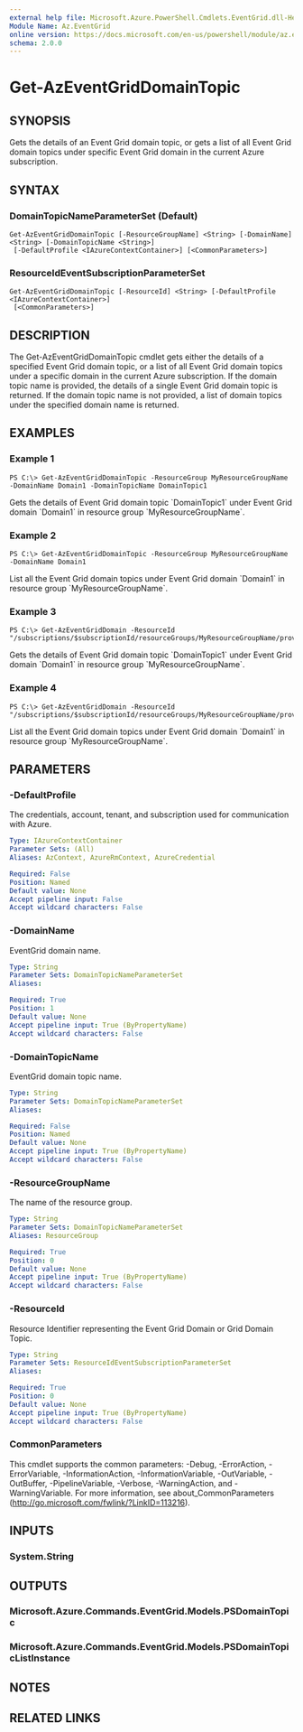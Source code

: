 ```yaml
---
external help file: Microsoft.Azure.PowerShell.Cmdlets.EventGrid.dll-Help.xml
Module Name: Az.EventGrid
online version: https://docs.microsoft.com/en-us/powershell/module/az.eventgrid/get-azeventgriddomaintopic
schema: 2.0.0
---
```


# Get-AzEventGridDomainTopic

## SYNOPSIS
Gets the details of an Event Grid domain topic, or gets a list of all Event Grid domain topics under specific Event Grid domain in the current Azure subscription.

## SYNTAX

### DomainTopicNameParameterSet (Default)
```
Get-AzEventGridDomainTopic [-ResourceGroupName] <String> [-DomainName] <String> [-DomainTopicName <String>]
 [-DefaultProfile <IAzureContextContainer>] [<CommonParameters>]
```

### ResourceIdEventSubscriptionParameterSet
```
Get-AzEventGridDomainTopic [-ResourceId] <String> [-DefaultProfile <IAzureContextContainer>]
 [<CommonParameters>]
```

## DESCRIPTION
The Get-AzEventGridDomainTopic cmdlet gets either the details of a specified Event Grid domain topic, or a list of all Event Grid domain topics under a specific domain in the current Azure subscription.
If the domain topic name is provided, the details of a single Event Grid domain topic is returned. 
If the domain topic name is not provided, a list of domain topics under the specified domain name is returned.

## EXAMPLES

### Example 1
```
PS C:\> Get-AzEventGridDomainTopic -ResourceGroup MyResourceGroupName -DomainName Domain1 -DomainTopicName DomainTopic1
```

Gets the details of Event Grid domain topic \`DomainTopic1\` under Event Grid domain \`Domain1\` in resource group \`MyResourceGroupName\`.

### Example 2
```
PS C:\> Get-AzEventGridDomainTopic -ResourceGroup MyResourceGroupName -DomainName Domain1
```

List all the Event Grid domain topics under Event Grid domain \`Domain1\` in resource group \`MyResourceGroupName\`.

### Example 3
```
PS C:\> Get-AzEventGridDomain -ResourceId "/subscriptions/$subscriptionId/resourceGroups/MyResourceGroupName/providers/Microsoft.EventGrid/domains/Domain1/topics/DomainTopic1"
```

Gets the details of Event Grid domain topic \`DomainTopic1\` under Event Grid domain \`Domain1\` in resource group \`MyResourceGroupName\`.

### Example 4
```
PS C:\> Get-AzEventGridDomain -ResourceId "/subscriptions/$subscriptionId/resourceGroups/MyResourceGroupName/providers/Microsoft.EventGrid/domains/Domain1"
```

List all the Event Grid domain topics under Event Grid domain \`Domain1\` in resource group \`MyResourceGroupName\`.

## PARAMETERS

### -DefaultProfile
The credentials, account, tenant, and subscription used for communication with Azure.

```yaml
Type: IAzureContextContainer
Parameter Sets: (All)
Aliases: AzContext, AzureRmContext, AzureCredential

Required: False
Position: Named
Default value: None
Accept pipeline input: False
Accept wildcard characters: False
```

### -DomainName
EventGrid domain name.

```yaml
Type: String
Parameter Sets: DomainTopicNameParameterSet
Aliases:

Required: True
Position: 1
Default value: None
Accept pipeline input: True (ByPropertyName)
Accept wildcard characters: False
```

### -DomainTopicName
EventGrid domain topic name.

```yaml
Type: String
Parameter Sets: DomainTopicNameParameterSet
Aliases:

Required: False
Position: Named
Default value: None
Accept pipeline input: True (ByPropertyName)
Accept wildcard characters: False
```

### -ResourceGroupName
The name of the resource group.

```yaml
Type: String
Parameter Sets: DomainTopicNameParameterSet
Aliases: ResourceGroup

Required: True
Position: 0
Default value: None
Accept pipeline input: True (ByPropertyName)
Accept wildcard characters: False
```

### -ResourceId
Resource Identifier representing the Event Grid Domain or Grid Domain Topic.

```yaml
Type: String
Parameter Sets: ResourceIdEventSubscriptionParameterSet
Aliases:

Required: True
Position: 0
Default value: None
Accept pipeline input: True (ByPropertyName)
Accept wildcard characters: False
```

### CommonParameters
This cmdlet supports the common parameters: -Debug, -ErrorAction, -ErrorVariable, -InformationAction, -InformationVariable, -OutVariable, -OutBuffer, -PipelineVariable, -Verbose, -WarningAction, and -WarningVariable.
For more information, see about_CommonParameters (http://go.microsoft.com/fwlink/?LinkID=113216).

## INPUTS

### System.String

## OUTPUTS

### Microsoft.Azure.Commands.EventGrid.Models.PSDomainTopic

### Microsoft.Azure.Commands.EventGrid.Models.PSDomainTopicListInstance

## NOTES

## RELATED LINKS
